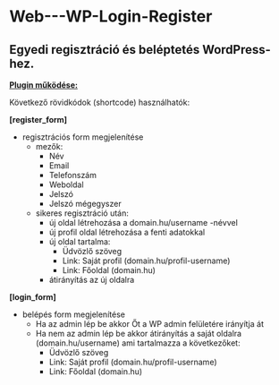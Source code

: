 # Web---WP-Login-Register
## Egyedi regisztráció és beléptetés WordPress-hez.
<u>**Plugin működése:**</u>

Következő rövidkódok (shortcode) használhatók:

**[register_form]**

-   regisztrációs form megjelenítése
    -   mezők:
        -   Név
        -   Email
        -   Telefonszám
        -   Weboldal
        -   Jelszó
        -   Jelszó mégegyszer
    -   sikeres regisztráció után:
        -   új oldal létrehozása a domain.hu/username -névvel
        -   új profil oldal létrehozása a fenti adatokkal
        -   új oldal tartalma:
            -   Üdvözlő szöveg
            -   Link: Saját profil (domain.hu/profil-username)
            -   Link: Főoldal (domain.hu)
        -   átirányítás az új oldalra

    
**[login_form]**

-   belépés form megjelenítése
    -   Ha az admin lép be akkor Őt a WP admin felületére irányítja át
    -   Ha nem az admin lép be akkor átirányítás a saját oldalra (domain.hu/username) ami tartalmazza a következőket:
        -   Üdvözlő szöveg
        -   Link: Saját profil (domain.hu/profil-username)
        -   Link: Főoldal (domain.hu)
